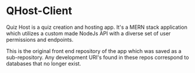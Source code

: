 # QHost-Client
Quiz Host is a quiz creation and hosting app. It's a MERN stack application which utilizes a custom made NodeJs API with a diverse set of user permissions and endpoints.

This is the original front end repository of the app which was saved as a sub-repository.
Any development URI's found in these repos correspond to databases that no longer exist.
